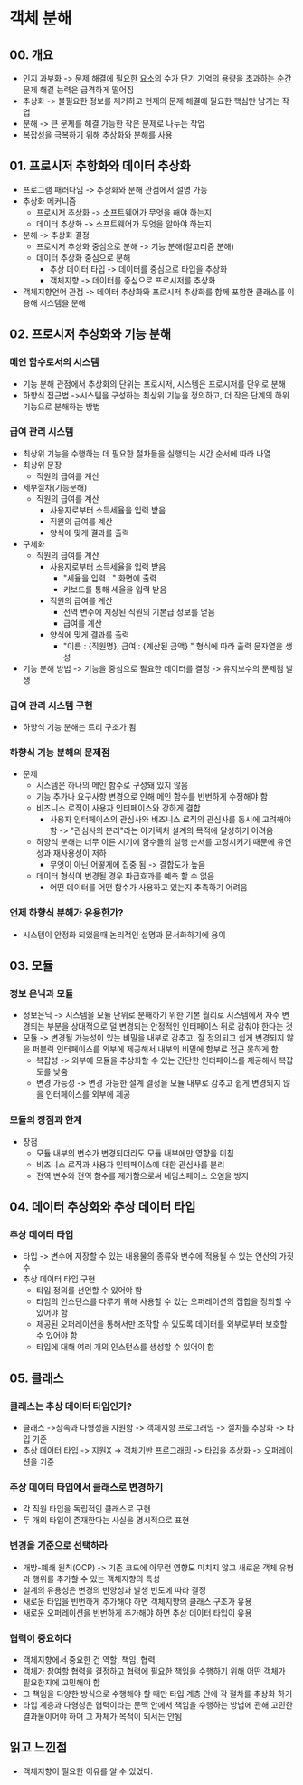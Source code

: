 # 객체 분해
## 00. 개요
- 인지 과부화 -> 문제 해결에 필요한 요소의 수가 단기 기억의 용량을 초과하는 순간 문제 해결 능력은 급격하게 떨어짐
- 추상화 -> 불필요한 정보를 제거하고 현재의 문제 해결에 필요한 핵심만 남기는 작업
- 분해 -> 큰 문제를 해결 가능한 작은 문제로 나누는 작업
- 복잡성을 극복하기 위해 추상화와 분해를 사용
## 01. 프로시저 추항화와 데이터 추상화
- 프로그램 패러다임 -> 추상화와 분해 관점에서 설명 가능
- 추상화 메커니즘
	- 프로시저 추상화 -> 소프트웨어가 무엇을 해야 하는지
	- 데이터 추상화 -> 소프트웨어가 무엇을 알아야 하는지
- 분해 -> 추상화 결정
	- 프로시저 추상화 중심으로 분해 -> 기능 분해(알고리즘 분해) 
	- 데이터 추상화 중심으로 분해
		- 추상 데이터 타입 -> 데이터를 중심으로 타입을 추상화
		- 객체지향 -> 데이터를 중심으로 프로시저를 추상화
- 객체지향언어 관점 -> 데이터 추상화와 프로시저 추상화를 함께 포함한 클래스를 이용해 시스템을 분해
## 02. 프로시저 추상화와 기능 분해
### 메인 함수로서의 시스템
- 기능 분해 관점에서 추상화의 단위는 프로시저, 시스템은 프로시저를 단위로 분해 
- 하향식 접근법 ->시스템을 구성하는 최상위 기능을 정의하고, 더 작은 단계의 하위 기능으로 분해하는 방법
### 급여 관리 시스템
- 최상위 기능을 수행하는 데 필요한 절차들을 실행되는 시간 순서에 따라 나열
- 최상위 문장
	- 직원의 급여를 계산
- 세부절차(기능분해)
	- 직원의 급여를 계산
		- 사용자로부터 소득세율을 입력 받음
		- 직원의 급여를 계산
		- 양식에 맞게 결과를 출력
- 구체화
	- 직원의 급여를 계산
		- 사용자로부터 소득세율을 입력 받음
			- "세율을 입력 : " 화면에 출력
			- 키보드를 통해 세율을 입력 받음
		- 직원의 급여를 계산
			- 전역 변수에 저장된 직원의 기본급 정보를 얻음
			- 급여를 계산
		- 양식에 맞게 결과를 출력
			- "이름 : {직원명}, 급여 : {계산된 금액} " 형식에 따라 출력 문자열을 생성
- 기능 분해 방법 -> 기능을 중심으로 필요한 데이터를 결정 -> 유지보수의 문제점 발생
### 급여 관리 시스템 구현
- 하향식 기능 분해는 트리 구조가 됨
### 하향식 기능 분해의 문제점
- 문제
	- 시스템은 하나의 메인 함수로 구성돼 있지 않음
	- 기능 추가나 요구사항 변경으로 인해 메인 함수를 빈번하게 수정해야 함
	- 비즈니스 로직이 사용자 인터페이스와 강하게 결합
		- 사용자 인터페이스의 관심사와 비즈니스 로직의 관심사를 동시에 고려해야 함 -> "관심사의 분리"라는 아키텍처 설계의 목적에 달성하기 어려움
	- 하향식 분해는 너무 이른 시기에 함수들의 실행 순서를 고정시키기 때문에 유연성과 재사용성이 저하
		- 무엇이 아닌 어떻게에 집중 됨 -> 결합도가 높음
	- 데이터 형식이 변경될 경우 파급효과를 예측 할 수 없음
		- 어떤 데이터를 어떤 함수가 사용하고 있는지 추측하기 어려움
### 언제 하향식 분해가 유용한가?
- 시스템이 안정화 되었을때 논리적인 설명과 문서화하기에 용이
## 03. 모듈
### 정보 은닉과 모듈
- 정보은닉 -> 시스템을 모듈 단위로 분해하기 위한 기본 월리로 시스템에서 자주 변경되는 부분을 상대적으로 덜 변경되는 안정적인 인터페이스 뒤로 감춰야 한다는 것
- 모듈 -> 변경될 가능성이 있는 비밀을 내부로 감추고, 잘 정의되고 쉽게 변경되지 않을 퍼블릭 인터페이스를 외부에 제공해서 내부의 비밀에 함부로 접근 못하게 함
	- 복잡성 -> 외부에 모듈을 추상화할 수 있는 간단한 인터페이스를 제공해서 복잡도를 낮춤
	- 변경 가능성 -> 변경 가능한 설계 결정을 모듈 내부로 감추고 쉽게 변경되지 않을 인터페이스를 외부에 제공

### 모듈의 장점과 한계
- 장점
	- 모듈 내부의 변수가 변경되더라도 모듈 내부에만 영향을 미침
	- 비즈니스 로직과 사용자 인터페이스에 대한 관심사를 분리
	- 전역 변수와 전역 함수를 제거함으로써 네임스페이스 오염을 방지
## 04. 데이터 추상화와 추상 데이터 타입

### 추상 데이터 타입
- 타입 -> 변수에 저장할 수 있는 내용물의 종류와 변수에 적용될 수 있는 연산의 가짓수
- 추상 데이터 타입 구현
	- 타입 정의를 선언할 수 있어야 함
	- 타임의 인스턴스를 다루기 위해 사용할 수 있는 오퍼레이션의 집합을 정의할 수 있어야 함
	- 제공된 오퍼레이션을 통해서만 조작할 수 있도록 데이터를 외부로부터 보호할 수 있어야 함
	- 타입에 대해 여러 개의 인스턴스를 생성할 수 있어야 함
## 05. 클래스

### 클래스는 추상 데이터 타입인가?
- 클래스 ->상속과 다형성을 지원함 -> 객체지향 프로그래밍 -> 절차를 추상화 -> 타입 기준
- 추상 데이터 타입 -> 지원X -> 객체기반 프로그래밍 -> 타입을 추상화 -> 오퍼레이션을 기준
### 추상 데이터 타입에서 클래스로 변경하기
- 각 직원 타입을 독립적인 클래스로 구현
- 두 개의 타입이 존재한다는 사실을 명시적으로 표현
### 변경을 기준으로 선택하라
- 개방-폐쇄 원칙(OCP) -> 기존 코드에 아무런 영향도 미치지 않고 새로운 객체 유형과 행위를 추가할 수 있는 객체지향의 특성
- 설계의 유용성은 변경의 반향성과 발생 빈도에 따라 결정
- 새로운 타입을 빈번하게 추가해야 하면 객체지향의 클래스 구조가 유용
- 새로운 오퍼레이션을 빈번하게 추가해야 하면 추상 데이터 타입이 유용
### 협력이 중요하다
- 객체지향에서 중요한 건 역할, 책임, 협력
- 객체가 참여할 협력을 결정하고 협력에 필요한 책임을 수행하기 위해 어떤 객체가 필요한지에 고민해야 함
- 그 책임을 다양한 방식으로 수행해야 할 때만 타입 계층 안에 각 절차를 추상화 하기
- 타입 계층과 다형성은 협력이라는 문맥 안에서 책임을 수행하는 방법에 관해 고민한 결과물이어야 하며 그 자체가 목적이 되서는 안됨
## 읽고 느낀점
- 객체지향이 필요한 이유를 알 수 있었다.
